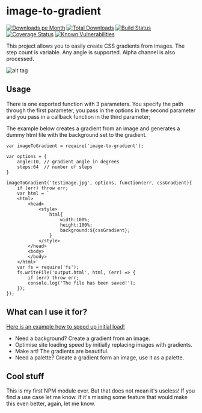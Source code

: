 
# image-to-gradient

[![Downloads pe Month](https://img.shields.io/npm/dm/image-to-gradient.svg)](https://www.npmjs.com/package/image-to-gradient)
[![Total Downloads](https://img.shields.io/npm/dt/image-to-gradient.svg)](https://www.npmjs.com/package/image-to-gradient)
[![Build Status](https://travis-ci.org/peterekepeter/image-to-gradient.svg?branch=master)](https://travis-ci.org/peterekepeter/image-to-gradient)
[![Coverage Status](https://coveralls.io/repos/github/peterekepeter/image-to-gradient/badge.svg?branch=master)](https://coveralls.io/github/peterekepeter/image-to-gradient?branch=master)
[![Known Vulnerabilities](https://snyk.io/test/github/peterekepeter/image-to-gradient/badge.svg)](https://snyk.io/test/github/peterekepeter/image-to-gradient)

This project allows you to easily create CSS gradients from images. The step 
count is variable. Any angle is supported. Alpha channel is also processed.

![alt tag](example.png)


## Usage

There is one exported function with 3 parameters. You specify the path through
the first parameter, you pass in the options in the second parameter and you
pass in a callback function in the third parameter;

The example below creates a gradient from an image and generates a dummy html
file with the background set to the gradient.

    var imageToGradient = require('image-to-gradient');

    var options = {
        angle:10, // gradient angle in degrees
        steps:64  // number of steps
    }

    imageToGradient('testimage.jpg', options, function(err, cssGradient){
        if (err) throw err;
        var html = `
        <html>
            <head>
                <style>
                    html{
                        width:100%;
                        height:100%;
                        background:${cssGradient};
                    }
                </style>    
            </head>
            <body>
            </body>
        </html>`
        var fs = require('fs');
        fs.writeFile('output.html', html, (err) => {
            if (err) throw err;
            console.log('The file has been saved!');
        });
    });


## What can I use it for?

[Here is an example how to speed up initial load!](https://mollwe.se/2017/12/15/hexo-lazy/)

 - Need a background? Create a gradient from an image.
 - Optimise site loading speed by initially replacing images with gradients.
 - Make art! The gradients are beautiful.
 - Need a palette? Create a gradient form an image, use it as a palette.


## Cool stuff

This is my first NPM module ever. But that does not mean it's useless! If you
find a use case let me know. If it's missing some feature that would make this
even better, again, let me know.
